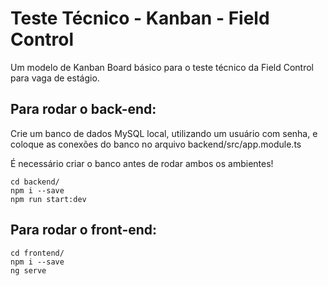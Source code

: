 # Teste Técnico - Kanban - Field Control

Um modelo de Kanban Board básico para o teste técnico da Field Control para vaga de estágio.

## Para rodar o back-end:

Crie um banco de dados MySQL local, utilizando um usuário com senha, e coloque as conexões do banco no arquivo backend/src/app.module.ts

É necessário criar o banco antes de rodar ambos os ambientes!

```
cd backend/
npm i --save
npm run start:dev
```

## Para rodar o front-end:

```
cd frontend/
npm i --save
ng serve
```